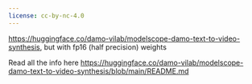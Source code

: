 ```yaml
---
license: cc-by-nc-4.0
---
```


https://huggingface.co/damo-vilab/modelscope-damo-text-to-video-synthesis, but with fp16 (half precision) weights

Read all the info here https://huggingface.co/damo-vilab/modelscope-damo-text-to-video-synthesis/blob/main/README.md
